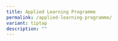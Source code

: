 ```yaml
---
title: Applied Learning Programme
permalink: /applied-learning-programme/
variant: tiptap
description: ""
---
```

